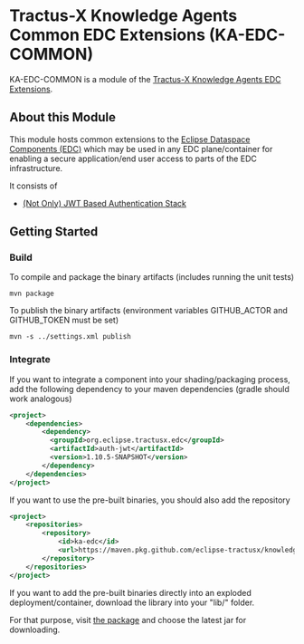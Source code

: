 <!--
 * Copyright (c) 2022,2023 Contributors to the Eclipse Foundation
 *
 * See the NOTICE file(s) distributed with this work for additional
 * information regarding copyright ownership.
 *
 * This program and the accompanying materials are made available under the
 * terms of the Apache License, Version 2.0 which is available at
 * https://www.apache.org/licenses/LICENSE-2.0.
 *
 * Unless required by applicable law or agreed to in writing, software
 * distributed under the License is distributed on an "AS IS" BASIS, WITHOUT
 * WARRANTIES OR CONDITIONS OF ANY KIND, either express or implied. See the
 * License for the specific language governing permissions and limitations
 * under the License.
 *
 * SPDX-License-Identifier: Apache-2.0
-->

# Tractus-X Knowledge Agents Common EDC Extensions (KA-EDC-COMMON)

KA-EDC-COMMON is a module of the [Tractus-X Knowledge Agents EDC Extensions](../README.md).

## About this Module

This module hosts common extensions to the [Eclipse Dataspace Components (EDC)](https://github.com/eclipse-edc/Connector) which
may be used in any EDC plane/container for enabling a secure application/end user access to parts of the EDC infrastructure.

It consists of

- [(Not Only) JWT Based Authentication Stack](auth-jwt)

## Getting Started

### Build

To compile and package the binary artifacts (includes running the unit tests)

```shell
mvn package 
```

To publish the binary artifacts (environment variables GITHUB_ACTOR and GITHUB_TOKEN must be set)

```shell
mvn -s ../settings.xml publish
```

### Integrate

If you want to integrate a component into your shading/packaging process, 
add the following dependency to your maven dependencies (gradle should work analogous)

```xml
<project>
    <dependencies>
        <dependency>
          <groupId>org.eclipse.tractusx.edc</groupId>
          <artifactId>auth-jwt</artifactId>
          <version>1.10.5-SNAPSHOT</version>
        </dependency>
    </dependencies>
</project>
```

If you want to use the pre-built binaries, you should also add the repository

```xml
<project>
    <repositories>
        <repository> 
            <id>ka-edc</id>
            <url>https://maven.pkg.github.com/eclipse-tractusx/knowledge-agents-edc</url>
        </repository>
    </repositories>
</project>
```

If you want to add the pre-built binaries directly into an exploded deployment/container, download
the library into your "lib/" folder.

For that purpose, visit [the package](https://github.com/eclipse-tractusx/knowledge-agents-edc/packages/1868799) and choose
the latest jar for downloading.
